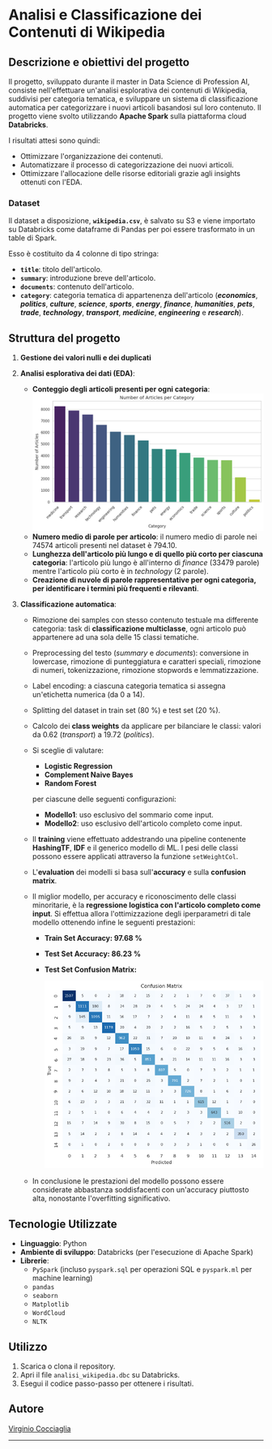 # Analisi e Classificazione dei Contenuti di Wikipedia

## Descrizione e obiettivi del progetto
Il progetto, sviluppato durante il master in Data Science di Profession AI, consiste nell'effettuare un'analisi esplorativa dei contenuti di Wikipedia, suddivisi per categoria tematica, e sviluppare un sistema di classificazione automatica per categorizzare i nuovi articoli basandosi sul loro contenuto. Il progetto viene svolto utilizzando **Apache Spark** sulla piattaforma cloud **Databricks**.

I risultati attesi sono quindi:
- Ottimizzare l'organizzazione dei contenuti.
- Automatizzare il processo di categorizzazione dei nuovi articoli.
- Ottimizzare l'allocazione delle risorse editoriali grazie agli insights ottenuti con l'EDA.

### Dataset
Il dataset a disposizione, **`wikipedia.csv`**, è salvato su S3 e viene importato su Databricks come dataframe di Pandas per poi essere trasformato in un table di Spark. 

Esso è costituito da 4 colonne di tipo stringa: 
   - **`title`**: titolo dell'articolo.
   - **`summary`**: introduzione breve dell'articolo.
   - **`documents`**: contenuto dell'articolo.
   - **`category`**: categoria tematica di appartenenza dell'articolo (***economics***, ***politics***, ***culture***, ***science***, ***sports***, ***energy***, ***finance***, ***humanities***, ***pets***, ***trade***, ***technology***, ***transport***, ***medicine***, ***engineering*** e ***research***). 

## Struttura del progetto
1. **Gestione dei valori nulli e dei duplicati**
   
2. **Analisi esplorativa dei dati (EDA)**:
   - **Conteggio degli articoli presenti per ogni categoria**: 
   ![articoli_per_categoria](https://github.com/VirginioC/analisi-wikipedia/blob/main/articoli_per_categoria.png)
   - **Numero medio di parole per articolo**: il numero medio di parole nei 74574 articoli presenti nel dataset è 794.10.
   - **Lunghezza dell'articolo più lungo e di quello più corto per ciascuna categoria**: l'articolo più lungo è all'interno di *finance* (33479 parole) mentre l'articolo più corto è in *technology* (2 parole).
   - **Creazione di nuvole di parole rappresentative per ogni categoria, per identificare i termini più frequenti e rilevanti**.
     
3. **Classificazione automatica**:
   - Rimozione dei samples con stesso contenuto testuale ma differente categoria: task di **classificazione multiclasse**, ogni articolo può appartenere ad una sola delle 15 classi tematiche.
   - Preprocessing del testo (*summary* e *documents*): conversione in lowercase, rimozione di punteggiatura e caratteri speciali, rimozione di numeri, tokenizzazione, rimozione stopwords e lemmatizzazione.
   - Label encoding: a ciascuna categoria tematica si assegna un'etichetta numerica (da 0 a 14).
   - Splitting del dataset in train set (80 %) e test set (20 %).
   - Calcolo dei **class weights** da applicare per bilanciare le classi: valori da 0.62 (*transport*) a 19.72 (*politics*).
   - Si sceglie di valutare:
      - **Logistic Regression**
      - **Complement Naive Bayes**
      - **Random Forest**
        
     per ciascune delle seguenti configurazioni:
      - **Modello1**: uso esclusivo del sommario come input.
      - **Modello2**: uso esclusivo dell'articolo completo come input.
        
   - Il **training** viene effettuato addestrando una pipeline contenente **HashingTF**, **IDF** e il generico modello di ML. I pesi delle classi possono essere applicati attraverso la funzione `setWeightCol`. 
   - L'**evaluation** dei modelli si basa sull'**accuracy** e sulla **confusion matrix**.   
   - Il miglior modello, per accuracy e riconoscimento delle classi minoritarie, è la **regressione logistica con l'articolo completo come input**. Si effettua allora l'ottimizzazione degli iperparametri di tale modello ottenendo infine le seguenti prestazioni:
        - **Train Set Accuracy: 97.68 %**
        - **Test Set Accuracy: 86.23 %**
        - **Test Set Confusion Matrix:**

          ![matrice_di_confusione](https://github.com/VirginioC/analisi-wikipedia/blob/main/matrice_di_confusione.png)

   - In conclusione le prestazioni del modello possono essere considerate abbastanza soddisfacenti con un'accuracy piuttosto alta, nonostante l'overfitting significativo.

## Tecnologie Utilizzate  
- **Linguaggio**: Python  
- **Ambiente di sviluppo**: Databricks (per l'esecuzione di Apache Spark)  
- **Librerie**:  
  - `PySpark` (incluso `pyspark.sql` per operazioni SQL e `pyspark.ml` per machine learning)
  - `pandas`
  - `seaborn`
  - `Matplotlib`
  - `WordCloud`  
  - `NLTK`

## Utilizzo  
1. Scarica o clona il repository.
2. Apri il file `analisi_wikipedia.dbc` su Databricks.
3. Esegui il codice passo-passo per ottenere i risultati.

## Autore
[Virginio Cocciaglia](https://github.com/VirginioC)

---
